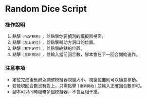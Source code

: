 # Random Dice Script
### 操作說明
1. 點擊 `[指定視窗]` ，並點擊你要偵測的模擬器視窗。
2. 點擊 `[左上定位]` ，並點擊輔助方洞口的位置。
3. 點擊 `[右下定位]` ，並點擊終點的位置。
4. 點擊 `[重新開始]` ，並輸入當前回合數，腳本會在下一回合開始運作。
### 注意事項
* 定位完成後應避免調整模擬器視窗大小，視窗位置則可以隨意移動。
* 若發現回合數沒有對上，只需點擊 `[重新開始]` 並輸入正確回合數即可。
* 腳本可以同時服務多個模擬器，不會互相干擾。
